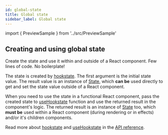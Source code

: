 ```yaml
---
id: global-state
title: Global state
sidebar_label: Global state
---
```


import { PreviewSample } from '../src/PreviewSample'

## Creating and using global state

Create the state and use it within and outside of a React component. Few lines of code. No boilerplate!

<PreviewSample example="global-getting-started" />

The state is created by [hookstate](typedoc-hookstate-core#hookstate). The first argument is the initial state value. The result value is an instance of [State](typedoc-hookstate-core#state),
which **can be** used directly to get and set the state value outside of a React component.

When you need to use the state in a functional React component,
pass the created state to [useHookstate](typedoc-hookstate-core#usehookstate) function
and use the returned result in the component's logic.
The returned result is an instance of [State](typedoc-hookstate-core#state) too,
which **must be** used within a React component (during rendering
or in effects) and/or it's children components.

Read more about [hookstate](typedoc-hookstate-core#hookstate) and [useHookstate](typedoc-hookstate-core#usehookstate) in the [API reference](typedoc-hookstate-core).

